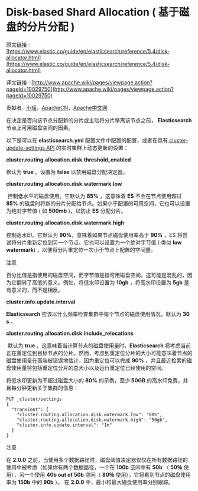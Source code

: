 # Disk-based Shard Allocation ( 基于磁盘的分片分配 )

原文链接 : [https://www.elastic.co/guide/en/elasticsearch/reference/5.4/disk-allocator.html](https://www.elastic.co/guide/en/elasticsearch/reference/5.4/disk-allocator.html)

译文链接 : [http://www.apache.wiki/pages/viewpage.action?pageId=10029750](http://www.apache.wiki/pages/viewpage.action?pageId=10029750)

贡献者 : [小瑶](/display/~chenyao)，[ApacheCN](/display/~apachecn)，[Apache中文网](/display/~apachechina)

在决定是否向该节点分配新的分片或主动将分片移离该节点之前， **Elasticsearch** 节点上可用磁盘空间的因素。

以下是可以在 **elasticsearch.yml** 配置文件中配置的配置，或者在具有[ cluster-update-settings API](/display/Elasticsearch/Cluster+Update+Settings) 的实时集群上动态更新的设置：

**cluster.routing.allocation.disk.threshold_enabled**

默认为 **true** 。设置为 **false** 以禁用磁盘分配决定器。

**cluster.routing.allocation.disk.watermark.low**

 控制低水平的磁盘使用。它默认为 **85%** ，这意味着 **ES** 不会在节点使用超过 **85%** 的磁盘时将新的分片分配给节点。如果小于配置的可用空间，它也可以设置为绝对字节值 ( 如 **500mb** )，以防止 **ES** 分配分片。

**cluster.routing.allocation.disk.watermark.high**

控制高水印。它默认为 **90%**，意味着如果节点磁盘使用率高于 **90%** ，ES 将尝试将分片重新定位到另一个节点。它也可以设置为一个绝对字节值 ( 类似 **low watermark**) ，以便将分片重定位一次小于节点上配置的空间量。

注意

百分比值是指使用的磁盘空间，而字节值是指可用磁盘空间。这可能是混乱的，因为它翻转了高低的意义。例如，将低水印设置为 **10gb** ，将高水印设置为 **5gb** 是有意义的，而不是相反。

**cluster.info.update.interval**

**Elasticsearch** 应该以什么频率检查集群中每个节点的磁盘使用情况。默认为 **30 s** 。

**cluster.routing.allocation.disk.include_relocations**

 默认为 **true** ，这意味着当计算节点的磁盘使用量时，**Elasticsearch** 将考虑当前正在重定位到目标节点的分片。然而，考虑到重定位分片的大小可能意味着节点的磁盘使用量在高端被错误地估计，因为重定位可以完成 **90%** ，并且最近检索的磁盘使用量将包括重定位分片的总大小以及运行重定位已经使用的空间。

将低水印更新为不超过磁盘大小的 **80%** 的示例，至少 **50GB** 的高水印免费，并且每分钟更新关于集群的信息：

```
PUT _cluster/settings
{
  "transient": {
    "cluster.routing.allocation.disk.watermark.low": "80%",
    "cluster.routing.allocation.disk.watermark.high": "50gb",
    "cluster.info.update.interval": "1m"
  }
}
```

注意

在 **2.0.0** 之前，当使用多个数据路径时，磁盘阈值决定器仅仅在所有数据路径的使用中被考虑（如果你有两个数据路径，一个在 **100b** 空闲中有 **50b** （ **50％** 使用），另一个使用 **40b out of 50b** 空闲（ **80％** 使用），它将看到节点的磁盘使用率为 **150b** 中的 **90b** ）。 在 **2.0.0** 中，最小和最大磁盘使用率分别跟踪。